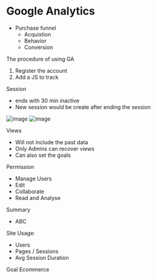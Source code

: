 # Google Analytics

- Purchase funnel
    - Acquistion
    - Behavior
    - Conversion

The procedure of using GA
1. Register the account
2. Add a JS to track


Session
- ends with 30 min inactive
- New session would be create after ending the session

![image](https://user-images.githubusercontent.com/44856918/222029862-231c833b-2719-4dae-b108-82d01db820c8.png)
![image](https://user-images.githubusercontent.com/44856918/222030122-9a979d6f-53ea-4ee2-bc85-d16e5445e398.png)

Views
- Will not include the past data
- Only Admins can recover views
- Can also set the goals

Permission
- Manage Users
- Edit
- Collaborate
- Read and Analyse


Summary
- ABC

Site Usage:
- Users
- Pages / Sessions
- Avg Session Duration

Goal
Ecommerce
